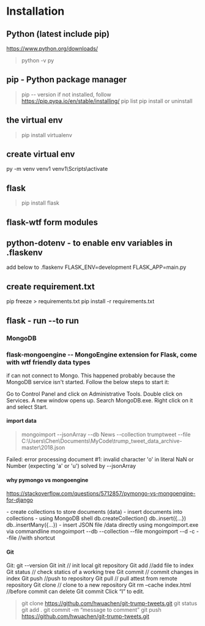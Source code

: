 # Installation
## Python (latest include pip)
https://www.python.org/downloads/
>python -v
>py 
## pip - Python package manager
>pip -- version
if not installed, follow https://pip.pypa.io/en/stable/installing/
>pip list
>pip install or uninstall
## the virtual env
>pip install virtualenv

## create virtual env
py -m venv venv1
venv1\Scripts\activate

## flask 
>pip install flask

## flask-wtf  form modules

## python-dotenv  - to enable env variables in .flaskenv

add below to .flaskenv
FLASK_ENV=development
FLASK_APP=main.py

## create requirement.txt
pip freeze > requirements.txt
pip install -r requirements.txt

## flask - run      --to run

### MongoDB 
### flask-mongoengine  -- MongoEngine extension for Flask, come with wtf friendly data types

if can not connect to Mongo. This happened probably because the MongoDB service isn't started. Follow the below steps to start it:

Go to Control Panel and click on Administrative Tools.
Double click on Services. A new window opens up.
Search MongoDB.exe. Right click on it and select Start.

#### import data 
>mongoimport --jsonArray --db News --collection trumptweet --file C:\Users\Chen\Documents\MyCode\trump_tweet_data_archive-master\2018.json

Failed: error processing document #1: invalid character 'o' in literal NaN or Number (expecting 'a' or 'u')
solved by --jsonArray 

#### why pymongo vs mongoengine
https://stackoverflow.com/questions/5712857/pymongo-vs-mongoengine-for-django

<MonggoDB> 
- create collections to store documents (data)
- insert documents into collections
- using MongoDB shell 
	db.createCollection(<collection>)
	db.<collection>.insert({...})
	db.<collection>.insertMany({...})
- insert JSON file /data directly using mongoimport.exe via commandline
	mongoimport --db <DB> --collection <collection> --file <file>
	mongoimport --d <DB> -c <collection> --file <file>     //with shortcut

#### Git 
Git:  git --version
Git init // init local git repository
Git add //add file to index
Git status // check statics of a working tree
Git commit // commit changes in index
Git push //push to repository
Git pull // pull attest from remote repository
Git clone // clone to a new repository
Git rm –cache index.html //before commit can delete
Git commit 
Click “I” to edit. 
>git clone https://github.com/hwuachen/git-trump-tweets.git
>git status 
> git  add .
> git commit -m “message to comment”
> git push https://github.com/hwuachen/git-trump-tweets.git
